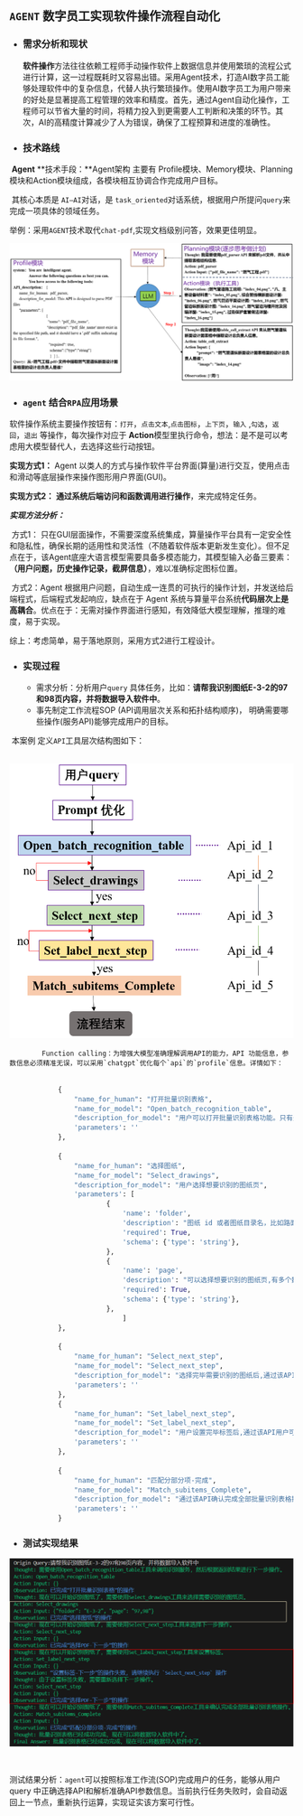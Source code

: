 ## `AGENT`              数字员工实现软件操作流程自动化

+ ### 需求分析和现状

  **软件操作**方法往往依赖工程师手动操作软件上数据信息并使用繁琐的流程公式进行计算，这一过程既耗时又容易出错。采用Agent技术，打造AI数字员工能够处理软件中的复杂信息，代替人执行繁琐操作。使用AI数字员工为用户带来的好处是显著提高工程管理的效率和精度。首先，通过Agent自动化操作，工程师可以节省大量的时间，将精力投入到更需要人工判断和决策的环节。其次，AI的高精度计算减少了人为错误，确保了工程预算和进度的准确性。

  

+ ### 技术路线

​        **Agent** **技术手段：**Agent架构 主要有 Profile模块、Memory模块、Planning模块和Action模块组成，各模块相互协调合作完成用户目标。

​        其核心本质是 `AI—AI`对话，是 `task_oriented`对话系统，根据用户所提问`query`来完成一项具体的领域任务。

​        举例：采用`AGENT`技术取代`chat-pdf`,实现文档级别问答，效果更佳明显。

![](./assets/workflow.png)

+ ### `agent` 结合`RPA`应用场景 

​       软件操作系统主要操作按钮有：`打开`，`点击文本`,`点击图标`，`上下页`，`输入`  ,`勾选`，`返回`，`退出` 等操作，每次操作对应于 **Action**模型里执行命令，想法：是不是可以考虑用大模型替代人，去选择这些行动按钮。

**实现方式1：** Agent 以类人的方式与操作软件平台界面(算量)进行交互，使用点击和滑动等底层操作来操作图形用户界面(GUI)。

**实现方式2：** **通过系统后端访问和函数调用进行操作**，来完成特定任务。

***实现方法分析：***

​		方式1： 只在GUI层面操作，不需要深度系统集成，算量操作平台具有一定安全性和隐私性，确保长期的适用性和灵活性（不随着软件版本更新发生变化）。但不足点在于，该Agent底座大语言模型需要具备多模态能力，其模型输入必备三要素：**（用户问题，历史操作记录，截屏信息）**，难以准确标定图标位置。

​       方式2：Agent 根据用户问题，自动生成一连贯的可执行的操作计划，并发送给后端程式，后端程式发起响应，缺点在于 Agent 系统与算量平台系统**代码层次上是高耦合**。优点在于：无需对操作界面进行感知，有效降低大模型理解，推理的难度，易于实现。

综上：考虑简单，易于落地原则，采用方式2进行工程设计。

+ ### **实现过程**

  -  需求分析：分析用户`query` 具体任务，比如：**请帮我识别图纸E-3-2的97和98页内容，并将数据导入软件中**。
  - 事先制定工作流程SOP (API调用层次关系和拓扑结构顺序)， 明确需要哪些操作(服务API)能够完成用户的目标。

​          本案例 定义`API`工具层次结构图如下：



​                                <img src="./assets/api_struct.png" style="zoom: 67%;" />

 			Function calling：为增强大模型准确理解调用API的能力，API 功能信息，参数信息必须精准无误，可以采用`chatgpt`优化每个`api`的`profile`信息。详情如下：

```python

            {
                "name_for_human": "打开批量识别表格",
                "name_for_model": "Open_batch_recognition_table",
                "description_for_model": "用户可以打开批量识别表格功能。只有先启动该功能,后续才能将批量识别图纸导入软件中的操作",
                'parameters': ''     
            },

            {
                "name_for_human": "选择图纸",
                "name_for_model": "Select_drawings",
                "description_for_model": "用户选择想要识别的图纸页",
                'parameters': [
                        {
                            'name': 'folder',
                            'description': "图纸 id 或者图纸目录名，比如路面工程表",
                            'required': True,
                            'schema': {'type': 'string'},
                        },
                        {
                            'name': 'page',
                            'description': "可以选择想要识别的图纸页,有多个数值中间用逗号分隔",
                            'required': True,
                            'schema': {'type': 'string'},
                        },
                            ]   
            },
            
            {
                "name_for_human": "Select_next_step",
                "name_for_model": "Select_next_step",
                "description_for_model": "选择完毕需要识别的图纸后,通过该API用户可以进入下一步进行设置标签",
                'parameters': ''
            },
            {
                "name_for_human": "Set_label_next_step",
                "name_for_model": "Set_label_next_step",
                "description_for_model": "用户设置完毕标签后,通过该API用户可以进入下一步 匹配分部分项",
                'parameters': ''
            },

            {
                "name_for_human": "匹配分部分项-完成",
                "name_for_model": "Match_subitems_Complete",
                "description_for_model": "通过该API确认完成全部批量识别表格操作,图纸量内容会被写入软件中,流程执行结束。",
                'parameters': ''
            }

```

+ ### 测试实现结果

<img src="./assets/test.png" style="zoom: 67%;" />

​     

测试结果分析：`agent`可以按照标准工作流(SOP)完成用户的任务，能够从用户 query 中正确选择API和解析准确API参数信息。当前执行任务失败时，会自动返回上一节点，重新执行运算，实现证实该方案可行性。
















